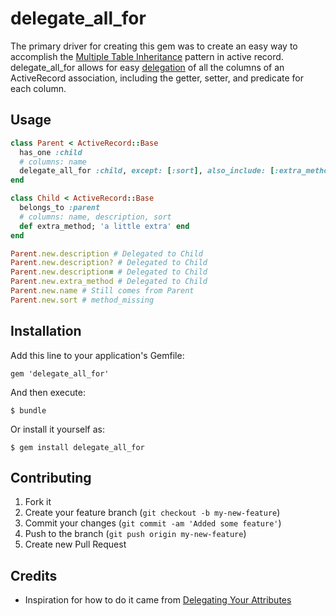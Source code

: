 # delegate_all_for

The primary driver for creating this gem was to create an easy way to accomplish the
[Multiple Table Inheritance](http://techspry.com/ruby_and_rails/multiple-table-inheritance-in-rails-3/)
pattern in active record.  delegate_all_for allows for easy [delegation](http://apidock.com/rails/Module/delegate)
of all the columns of an ActiveRecord association, including the getter, setter, and predicate for each column.

## Usage

```ruby
class Parent < ActiveRecord::Base
  has_one :child
  # columns: name
  delegate_all_for :child, except: [:sort], also_include: [:extra_method], allow_nil: true
end

class Child < ActiveRecord::Base
  belongs_to :parent
  # columns: name, description, sort
  def extra_method; 'a little extra' end
end

Parent.new.description # Delegated to Child
Parent.new.description? # Delegated to Child
Parent.new.description= # Delegated to Child
Parent.new.extra_method # Delegated to Child
Parent.new.name # Still comes from Parent
Parent.new.sort # method_missing
```

## Installation

Add this line to your application's Gemfile:

    gem 'delegate_all_for'

And then execute:

    $ bundle

Or install it yourself as:

    $ gem install delegate_all_for

## Contributing

1. Fork it
2. Create your feature branch (`git checkout -b my-new-feature`)
3. Commit your changes (`git commit -am 'Added some feature'`)
4. Push to the branch (`git push origin my-new-feature`)
5. Create new Pull Request

## Credits

* Inspiration for how to do it came from [Delegating Your Attributes](http://killswitchcollective.com/articles/21_delegating_your_attributes)
